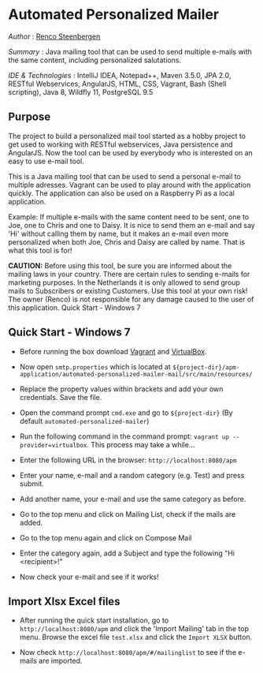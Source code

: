 # Automated Personalized Mailer

*Author* : [Renco Steenbergen](https://www.linkedin.com/in/renco-steenbergen-87b52a119/)

*Summary* : Java mailing tool that can be used to send multiple e-mails with the same content, including personalized salutations. 

*IDE & Technologies* : IntelliJ IDEA, Notepad++, Maven 3.5.0, JPA 2.0, RESTful Webservices, AngularJS, HTML, CSS, Vagrant, Bash (Shell scripting), Java 8, Wildfly 11, PostgreSQL 9.5

## Purpose

The project to build a personalized mail tool started as a hobby project to get used to working with RESTful webservices, Java persistence and AngularJS. Now the tool can be used by everybody who is interested on an easy to use e-mail tool.

This is a Java mailing tool that can be used to send a personal e-mail to multiple adresses. Vagrant can be used to play around with the application quickly. The application can also be used on a Raspberry Pi as a local application.

Example: If multiple e-mails with the same content need to be sent, one to Joe, one to Chris and one to Daisy. It is nice to send them an e-mail and say 'Hi' without calling them by name, but it makes an e-mail even more personalized when both Joe, Chris and Daisy are called by name. That is what this tool is for!

**CAUTION:** Before using this tool, be sure you are informed about the mailing laws in your country. There are certain rules to sending e-mails for marketing purposes. In the Netherlands it is only allowed to send group mails to Subscribers or existing Customers. Use this tool at your own risk! The owner (Renco) is not responsible for any damage caused to the user of this application.
Quick Start - Windows 7

## Quick Start - Windows 7

* Before running the box download [Vagrant](https://www.vagrantup.com/) and [VirtualBox](https://www.virtualbox.org/wiki/Downloads).


* Now open `smtp.properties` which is located at `${project-dir}/apm-application/automated-personalized-mailer-mail/src/main/resources/`
* Replace the property values within brackets and add your own credentials. Save the file.


* Open the command prompt `cmd.exe` and go to `${project-dir}` (By default `automated-personalized-mailer`)
* Run the following command in the command prompt: `vagrant up --provider=virtualbox`. This process may take a while...
* Enter the following URL in the browser: `http://localhost:8080/apm`
* Enter your name, e-mail and a random category (e.g. Test) and press submit.
* Add another name, your e-mail and use the same category as before.
* Go to the top menu and click on Mailing List, check if the mails are added.
* Go to the top menu again and click on Compose Mail
* Enter the category again, add a Subject and type the following "Hi \<recipient\>!"
* Now check your e-mail and see if it works!

## Import Xlsx Excel files

* After running the quick start installation, go to `http://localhost:8080/apm` and click the 'Import Mailing' tab in the top menu. Browse the excel file `test.xlsx` and click the `Import XLSX` button.

* Now check `http://localhost:8080/apm/#/mailinglist` to see if the e-mails are imported.